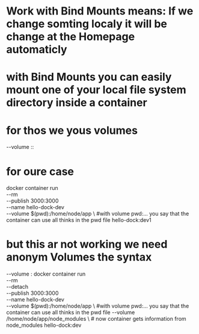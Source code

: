 # Work with Bind Mounts means: If we change somting localy it will be change at the Homepage automaticly 
# with Bind Mounts you can easily mount one of your local file system directory inside a container 
# for thos we yous volumes 
--volume <local file system directory absolute path>:<container file system directory absolute path>:<read write access>

# for oure case 
docker container run \
    --rm \
    --publish 3000:3000 \
    --name hello-dock-dev \
    --volume $(pwd):/home/node/app \   #with volume pwd:... you say that the container can use all thinks in the pwd file 
    hello-dock:dev1

# but this ar not working we need anonym Volumes the syntax  
--volume <container file system directory absolute path>:<read write access>
docker container run \
    --rm \
    --detach \
    --publish 3000:3000 \
    --name hello-dock-dev \
    --volume $(pwd):/home/node/app \       #with volume pwd:... you say that the container can use all thinks in the pwd file
    --volume /home/node/app/node_modules \ # now container gets information from node_modules
    hello-dock:dev